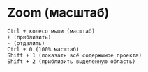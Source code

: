 # Zoom (масштаб)

    Ctrl + колесо мыши (масштаб)
    + (приблизить)
    - (отдалить)
    Ctrl + 0 (100% масштаб)
    Shift + 1 (показать всё содержимое проекта)
    Shift + 2 (приблизить выделенную область)
